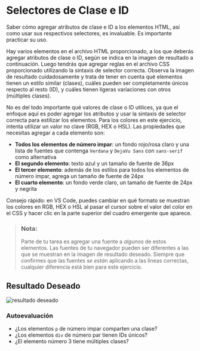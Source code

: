 # Selectores de Clase e ID
Saber cómo agregar atributos de clase e ID a los elementos HTML, así como usar sus respectivos selectores, es invaluable. Es importante practicar su uso.

Hay varios elementos en el archivo HTML proporcionado, a los que deberás agregar atributos de clase o ID, según se indica en la imagen de resultado a continuación. Luego tendrás que agregar reglas en el archivo CSS proporcionado utilizando la sintaxis de selector correcta. Observa la imagen de resultado cuidadosamente y trata de tener en cuenta qué elementos tienen un estilo similar (clases), cuáles pueden ser completamente únicos respecto al resto (ID), y cuáles tienen ligeras variaciones con otros (múltiples clases).

No es del todo importante qué valores de clase o ID utilices, ya que el enfoque aquí es poder agregar los atributos y usar la sintaxis de selector correcta para estilizar los elementos. Para los colores en este ejercicio, intenta utilizar un valor no clave (RGB, HEX o HSL). Las propiedades que necesitas agregar a cada elemento son:

* **Todos los elementos de número impar**: un fondo rojo/rosa claro y una lista de fuentes que contenga `Verdana` y `DejaVu Sans` con `sans-serif` como alternativa
* **El segundo elemento**: texto azul y un tamaño de fuente de 36px
* **El tercer elemento**: además de los estilos para todos los elementos de número impar, agrega un tamaño de fuente de 24px
* **El cuarto elemento**: un fondo verde claro, un tamaño de fuente de 24px y negrita

Consejo rápido: en VS Code, puedes cambiar en qué formato se muestran los colores en RGB, HEX o HSL al pasar el cursor sobre el valor del color en el CSS y hacer clic en la parte superior del cuadro emergente que aparece.

> ### Nota:
> Parte de tu tarea es agregar una fuente a _algunos_ de estos elementos. Las fuentes de tu navegador pueden ser diferentes a las que se muestran en la imagen de resultado deseado. Siempre que confirmes que las fuentes _se están_ aplicando a las líneas correctas, cualquier diferencia está bien para este ejercicio.

## Resultado Deseado
![resultado deseado](./desired-outcome.png)

### Autoevaluación
- ¿Los elementos `p` de número impar comparten una clase?
- ¿Los elementos `div` de número par tienen IDs únicos?
- ¿El elemento número 3 tiene múltiples clases?
